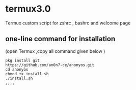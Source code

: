 # termux3.0

Termux custom script for zshrc , bashrc and welcome page 

## one-line command for installation 
 (open Termux ,copy all command given below ) 
```
pkg install git
https://github.com/an0n7-ce/anonyos.git
cd anonyos
chmod +x install.sh 
./install.sh
,,,,
